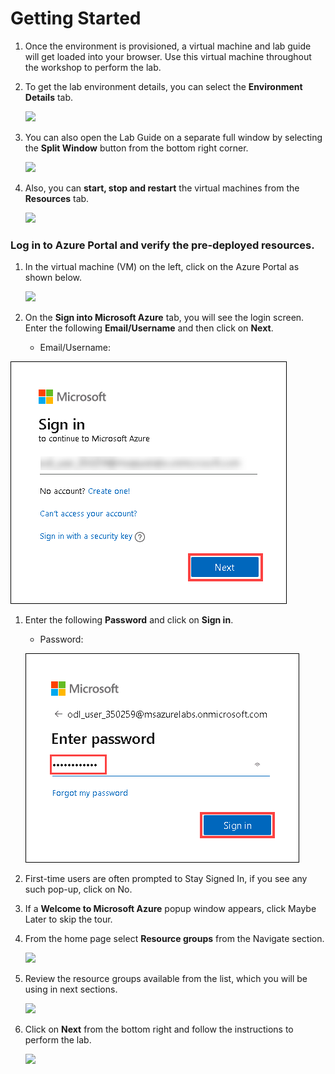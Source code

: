 # Getting Started

1. Once the environment is provisioned, a virtual machine and lab guide will get loaded into your browser. Use this virtual machine throughout the workshop to perform the lab.

1. To get the lab environment details, you can select the **Environment Details** tab.

    ![](../media/image-100.png)

1. You can also open the Lab Guide on a separate full window by selecting the **Split Window** button from the bottom right corner.

    ![](../media/g2.png)    

1. Also, you can **start, stop and restart** the virtual machines from the **Resources** tab.

    ![](../media/g3.png)
   
### Log in to Azure Portal and verify the pre-deployed resources.

1. In the virtual machine (VM) on the left, click on the Azure Portal as shown below.

    ![](../media/g5.png)
    
1. On the **Sign into Microsoft Azure** tab, you will see the login screen. Enter the following **Email/Username** and then click on **Next**. 
   
   * Email/Username: <inject key="AzureAdUserEmail"></inject>

 ![](https://github.com/CloudLabsAI-Azure/AIW-SAP-on-Azure/raw/main/media/M2-Ex1-portalsignin-1.png?raw=true)

1. Enter the following **Password** and click on **Sign in**. 
   
   * Password: <inject key="AzureAdUserPassword"></inject>

    ![](https://github.com/CloudLabsAI-Azure/AIW-SAP-on-Azure/blob/main/media/M2-Ex1-portalsignin-2.png?raw=true)
    
1. First-time users are often prompted to Stay Signed In, if you see any such pop-up, click on No.
   
1. If a **Welcome to Microsoft Azure** popup window appears, click Maybe Later to skip the tour.

1. From the home page select **Resource groups** from the Navigate section.

    ![](../media/g6.png)
    
1. Review the resource groups available from the list, which you will be using in next sections.

    ![](../media/g4.png)

1. Click on **Next** from the bottom right and follow the instructions to perform the lab.

    ![](../media/g1.png)

